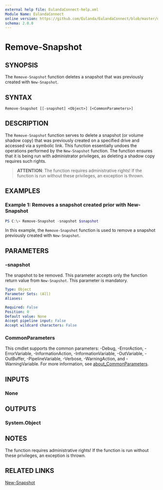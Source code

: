 ```yaml
---
external help file: EulandaConnect-help.xml
Module Name: EulandaConnect
online version: https://github.com/Eulanda/EulandaConnect/blob/master/docs/Remove-Snapshot.md
schema: 2.0.0
---
```


# Remove-Snapshot

## SYNOPSIS
The `Remove-Snapshot` function deletes a snapshot that was previously created with `New-Snapshot`.

## SYNTAX

```
Remove-Snapshot [[-snapshot] <Object>] [<CommonParameters>]
```

## DESCRIPTION
The `Remove-Snapshot` function serves to delete a snapshot (or volume shadow copy) that was previously created on a specified drive and accessed via a symbolic link. This function essentially undoes the operations performed by the `New-Snapshot` function. The function ensures that it is being run with administrator privileges, as deleting a shadow copy requires such rights.

> **ATTENTION**: The function requires administrative rights! If the function is run without these privileges, an exception is thrown.

## EXAMPLES

### Example 1: Removes a snapshot created prior with New-Snapshot
```powershell
PS C:\> Remove-Snapshot -snapshot $snapshot
```

In this example, the `Remove-Snapshot` function is used to remove a snapshot previously created with `New-Snapshot`. 

## PARAMETERS

### -snapshot
The snapshot to be removed. This parameter accepts only the function return value from `New-Snapshot`. This parameter is mandatory.

```yaml
Type: Object
Parameter Sets: (All)
Aliases:

Required: False
Position: 0
Default value: None
Accept pipeline input: False
Accept wildcard characters: False
```

### CommonParameters
This cmdlet supports the common parameters: -Debug, -ErrorAction, -ErrorVariable, -InformationAction, -InformationVariable, -OutVariable, -OutBuffer, -PipelineVariable, -Verbose, -WarningAction, and -WarningVariable. For more information, see [about_CommonParameters](http://go.microsoft.com/fwlink/?LinkID=113216).

## INPUTS

### None

## OUTPUTS

### System.Object
## NOTES

The function requires administrative rights! If the function is run without these privileges, an exception is thrown.

## RELATED LINKS

[New-Snapshot](../functions/New-Snapshot.md)

